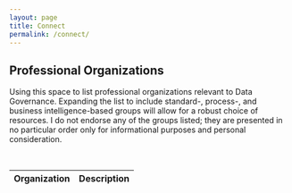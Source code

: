 ```yaml
---
layout: page
title: Connect
permalink: /connect/
---
```

<h2>Professional Organizations</h2>

<p>Using this space to list professional organizations relevant to Data Governance. Expanding the list to include standard-, process-, and 
business intelligence-based groups will allow for a robust choice of resources. I do not endorse any of the groups listed; they are 
presented in no particular order only for informational purposes and personal consideration.</p>

<br>

<table>
  <thead>
    <tr align="left">
      <th>Organization</th>
      <th>Description</th>
    </tr>
  </thead>
  <tbody>
  </tbody>
</table>
